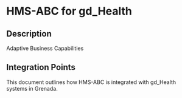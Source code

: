 # HMS-ABC for gd_Health

## Description

Adaptive Business Capabilities

## Integration Points

This document outlines how HMS-ABC is integrated with gd_Health systems in Grenada.

